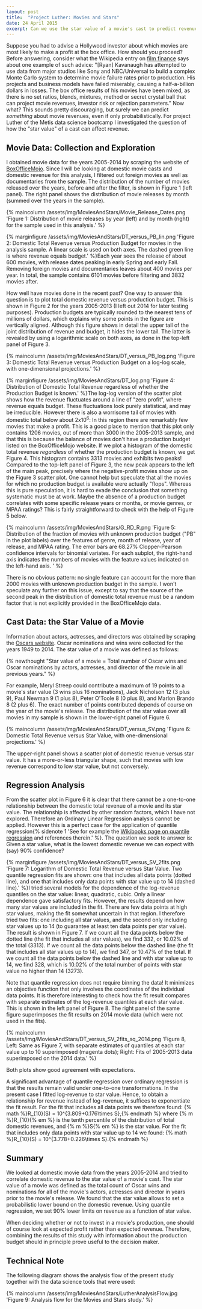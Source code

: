 ```yaml
---
layout: post
title:  "Project Luther: Movies and Stars"
date: 24 April 2015
excerpt: Can we use the star value of a movie's cast to predict revenue?
---
```


Suppose you had to advise a Hollywood investor about which movies are most likely to make a profit at the box office.  How should you proceed?  Before answering, consider what the Wikipedia entry on [film finance](https://en.wikipedia.org/wiki/Film_finance) says about one example of such advice: "[Ryan] Kavanaugh has attempted to use data from major studios like Sony and NBC/Universal to build a complex Monte Carlo system to determine movie failure rates prior to production. His projects and business models have failed miserably, causing a half-a-billion dollars in losses. The box office results of his movies have been mixed, as there is no set ratios, blends, mixtures, method or secret crystal ball that can project movie revenues, investor risk or rejection parameters."  Now what?  This sounds pretty discouraging, but surely we can predict *something* about movie revenues, even if only probabilistically.  For project Luther of the Metis data science bootcamp I investigated the question of how the "star value" of a cast can affect revenue.

## Movie Data: Collection and Exploration

I obtained movie data for the years 2005-2014 by scraping the website of [BoxOfficeMojo](http://www.boxofficemojo.com).  Since I will be looking at domestic movie casts and domestic revenue for this analysis, I filtered out foreign movies as well as documentaries from the sample.  The distribution of the number of movies released over the years, before and after the filter, is shown in Figure 1 (left panel). The right panel shows the distribution of movie releases by month (summed over the years in the sample).

 {% maincolumn /assets/img/MoviesAndStars/Movie_Release_Dates.png 'Figure 1: Distribution of movie releases by year (left) and by month (right) for the sample used in this analysis.' %}  

 {% marginfigure /assets/img/MoviesAndStars/DT_versus_PB_lin.png 'Figure 2: Domestic Total Revenue versus Production Budget for movies in the analysis sample.  A linear scale is used on both axes.  The dashed green line is where revenue equals budget.' %}Each year sees the release of about 600 movies, with release dates peaking in early Spring and early Fall.   Removing foreign movies and documentaries leaves about 400 movies per year.  In total, the sample contains 6101 movies before filtering and 3832 movies after.

How well have movies done in the recent past?  One way to answer this question is to plot total domestic revenue versus production budget.  This is shown in Figure 2 for the years 2005-2013 (I left out 2014 for later testing purposes).  Production budgets are typically rounded to the nearest tens of millions of dollars, which explains why some points in the figure are vertically aligned.  Although this figure shows in detail the upper tail of the joint distribution of revenue and budget, it hides the lower tail.  The latter is revealed by using a logarithmic scale on both axes, as done in the top-left panel of Figure 3.

{% maincolumn /assets/img/MoviesAndStars/DT_versus_PB_log.png 'Figure 3: Domestic Total Revenue versus Production Budget on a log-log scale, with one-dimensional projections.' %}  

{% marginfigure /assets/img/MoviesAndStars/DT_log.png 'Figure 4: Distribution of Domestic Total Revenue regardless of whether the Production Budget is known.' %}The log-log version of the scatter plot shows how the revenue fluctuates around a line of "zero profit", where revenue equals budget.  These fluctuations look purely statistical, and may be irreducible.  However there is also a worrisome tail of movies with domestic total below about 2x10<sup>6</sup>: In this region there are remarkably few movies that make a profit.  This is a good place to mention that this plot only contains 1206 movies, out of more than 3000 in the 2005-2013 sample, and that this is because the balance of movies don't have a production budget listed on the BoxOfficeMojo website.  If we plot a histogram of the domestic total revenue *regardless* of whether the production budget is known, we get Figure 4.  This histogram contains 3313 movies and exhibits two peaks!  Compared to the top-left panel of Figure 3, the new peak appears to the left of the main peak, precisely where the negative-profit movies show up on the Figure 3 scatter plot.  One cannot help but speculate that all the movies for which no production budget is available were actually "flops".  Whereas this is pure speculation, it is hard to evade the conclusion that something systematic must be at work.  Maybe the absence of a production budget correlates with some specific release years or months, or movie genres, or MPAA ratings?  This is fairly straightforward to check with the help of Figure 5 below.

{% maincolumn /assets/img/MoviesAndStars/G_RD_R.png 'Figure 5: Distribution of the fraction of movies with unknown production budget ("PB" in the plot labels) over the features of genre, month of release, year of release, and MPAA rating.  The error bars are 68.27% Clopper-Pearson confidence intervals for binomial variates.  For each subplot, the right-hand axis indicates the numbers of movies with the feature values indicated on the left-hand axis. ' %} 

There is no obvious pattern: no single feature can account for the more than 2000 movies with unknown production budget in the sample.  I won't speculate any further on this issue, except to say that the source of the second peak in the distribution of domestic total revenue must be a random factor that is not explicitly provided in the BoxOfficeMojo data.

## Cast Data: the Star Value of a Movie

Information about actors, actresses, and directors was obtained by scraping the [Oscars website](http://www.oscars.org/oscars/ceremonies/).  Oscar nominations and wins were collected for the years 1949 to 2014.  The star value of a movie was defined as follows:

{% newthought "Star value of a movie = Total number of Oscar wins and Oscar nominations by actors, actresses, and director of the movie in all previous years." %}

For example, Meryl Streep could contribute a maximum of 19 points to a movie's star value (3 wins plus 16 nominations), Jack Nicholson 12 (3 plus 9), Paul Newman 9 (1 plus 8), Peter O'Toole 8 (0 plus 8), and Marlon Brando 8 (2 plus 6).  The exact number of points contributed depends of course on the year of the movie's release.  The distribution of the star value over all movies in my sample is shown in the lower-right panel of Figure 6.

{% maincolumn /assets/img/MoviesAndStars/DT_versus_SV.png 'Figure 6: Domestic Total Revenue versus Star Value, with one-dimensional projections.' %}

The upper-right panel shows a scatter plot of domestic revenue versus star value.  It has a more-or-less triangular shape, such that movies with low revenue correspond to low star value, but not conversely.

## Regression Analysis

From the scatter plot in Figure 6 it is clear that there cannot be a one-to-one relationship between the domestic total revenue of a movie and its star value.  The relationship is affected by other random factors, which I have not explored.  Therefore an Ordinary Linear Regression analysis cannot be applied.  However this is a perfect case for the application of quantile regression{% sidenote 1 'See for example the [Wikibooks page on quantile regression](https://en.wikibooks.org/wiki/Statistics/Numerical_Methods/Quantile_Regression) and references therein.' %}.  The question we seek to answer is: Given a star value, what is the lowest domestic revenue we can expect with (say) 90% confidence?  

{% marginfigure /assets/img/MoviesAndStars/DT_versus_SV_2fits.png 'Figure 7: Logarithm of Domestic Total Revenue versus Star Value.  Two quantile regression fits are shown: one that includes all data points (dotted line), and one that includes only data points with star value up to 14 (dashed line).' %}I tried several models for the dependence of the log-revenue quantiles on the star value: linear, quadratic, cubic.  Only a linear dependence gave satisfactory fits.  However, the results depend on how many star values are included in the fit.  There are few data points at high star values, making the fit somewhat uncertain in that region.  I therefore tried two fits: one including all star values, and the second only including star values up to 14 (to guarantee at least ten data points per star value).  The result is shown in Figure 7.  If we count all the data points below the dotted line (the fit that includes all star values), we find 332, or 10.02% of the total (3313).  If we count all the data points below the dashed line (the fit that includes all star values up to 14), we find 347, or 10.47% of the total.  If we count all the data points below the dashed line and with star value up to 14, we find 328, which is 10.02% of the total number of points with star value no higher than 14 (3273).

Note that quantile regression does not require binning the data!  It minimizes an objective function that only involves the coordinates of the individual data points.  It is therefore interesting to check how the fit result compares with separate estimates of the log-revenue quantiles at each star value.  This is shown in the left panel of Figure 8.  The right panel of the same figure superimposes the fit results on 2014 movie data (which were not used in the fits).

{% maincolumn /assets/img/MoviesAndStars/DT_versus_SV_2fits_sq_2014.png 'Figure 8, Left: Same as Figure 7, with separate estimates of quantiles at each star value up to 10 superimposed (magenta dots); Right: Fits of 2005-2013 data superimposed on the 2014 data.' %}

Both plots show good agreement with expectations.

A significant advantage of quantile regression over ordinary regression is that the results remain valid under one-to-one transformations.  In the present case I fitted log-revenue to star value.  Hence, to obtain a relationship for revenue instead of log-revenue, it suffices to exponentiate the fit result.  For the fit that includes all data points we therefore found: {% math %}R_{10}(S) = 10^{3.809+0.176\times S},{% endmath %} where {% m %}R_{10}{% em %} is the tenth percentile of the distribution of total domestic revenues, and {% m %}S{% em %} is the star value.  For the fit that includes only data points with star value up to 14 we found: {% math %}R_{10}(S) = 10^{3.778+0.226\times S}.{% endmath %}

## Summary

We looked at domestic movie data from the years 2005-2014 and tried to correlate domestic revenue to the star value of a movie's cast.  The star value of a movie was defined as the total count of Oscar wins and nominations for all of the movie's actors, actresses and director in years prior to the movie's release.  We found that the star value allows to set a probabilistic lower bound on the domestic revenue.  Using quantile regression, we set 90% lower limits on revenue as a function of star value.

When deciding whether or not to invest in a movie's production, one should of course look at expected profit rather than expected revenue.  Therefore, combining the results of this study with information about the production budget should in principle prove useful to the decision maker.


## Technical Note

The following diagram shows the analysis flow of the present study together with the data science tools that were used:

{% maincolumn /assets/img/MoviesAndStars/LutherAnalysisFlow.jpg 'Figure 9: Analysis flow for the Movies and Stars study.' %}